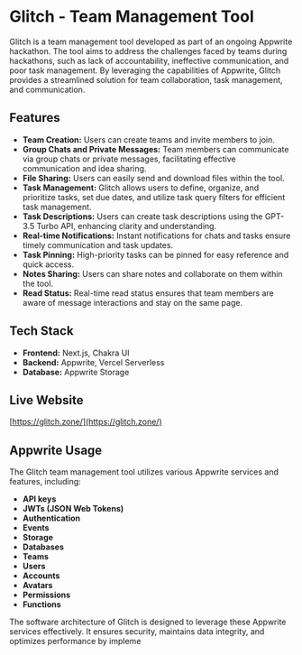 
# Glitch - Team Management Tool

Glitch is a team management tool developed as part of an ongoing Appwrite hackathon. The tool aims to address the challenges faced by teams during hackathons, such as lack of accountability, ineffective communication, and poor task management. By leveraging the capabilities of Appwrite, Glitch provides a streamlined solution for team collaboration, task management, and communication.

## Features

-   **Team Creation:** Users can create teams and invite members to join.
-   **Group Chats and Private Messages:** Team members can communicate via group chats or private messages, facilitating effective communication and idea sharing.
-   **File Sharing:** Users can easily send and download files within the tool.
-   **Task Management:** Glitch allows users to define, organize, and prioritize tasks, set due dates, and utilize task query filters for efficient task management.
-   **Task Descriptions:** Users can create task descriptions using the GPT-3.5 Turbo API, enhancing clarity and understanding.
-   **Real-time Notifications:** Instant notifications for chats and tasks ensure timely communication and task updates.
-   **Task Pinning:** High-priority tasks can be pinned for easy reference and quick access.
-   **Notes Sharing:** Users can share notes and collaborate on them within the tool.
-   **Read Status:** Real-time read status ensures that team members are aware of message interactions and stay on the same page.

## Tech Stack

-   **Frontend:** Next.js, Chakra UI
-   **Backend:** Appwrite, Vercel Serverless
-   **Database:** Appwrite Storage

## Live Website

[https://glitch.zone/](https://glitch.zone/)


## Appwrite Usage

The Glitch team management tool utilizes various Appwrite services and features, including:

-   **API keys**
-   **JWTs (JSON Web Tokens)**
-   **Authentication**
-   **Events**
-   **Storage**
-   **Databases**
-   **Teams**
-   **Users**
-   **Accounts**
-   **Avatars**
-   **Permissions**
-   **Functions**

The software architecture of Glitch is designed to leverage these Appwrite services effectively. It ensures security, maintains data integrity, and optimizes performance by impleme